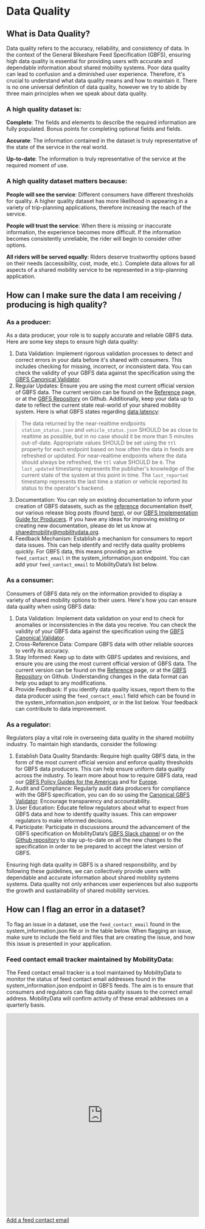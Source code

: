 # Data Quality

## What is Data Quality?

Data quality refers to the accuracy, reliability, and consistency of data. In the context of the General Bikeshare Feed Specification (GBFS), ensuring high data quality is essential for providing users with accurate and dependable information about shared mobility systems. Poor data quality can lead to confusion and a diminished user experience. Therefore, it's crucial to understand what data quality means and how to maintain it. There is no one universal definition of data quality, however we try to abide by three main principles when we speak about data quality.


### A high quality dataset is:

**Complete**: The fields and elements to describe the required information are fully populated. Bonus points for completing optional fields and fields.

**Accurate**: The information contained in the dataset is truly representative of the state of the service in the real world.

**Up-to-date**: The information is truly representative of the service at the required moment of use.


### A high quality dataset matters because:

**People will see the service**: Different consumers have different thresholds for quality. A higher quality dataset has more likelihood in appearing in a variety of trip-planning applications, therefore increasing the reach of the service.

**People will trust the service**: When there is missing or inaccurate information, the experience becomes more difficult. If the information becomes consistently unreliable, the rider will begin to consider other options.

**All riders will be served equally**: Riders deserve trustworthy options based on their needs (accessibility, cost, mode, etc.). Complete data allows for all aspects of a shared mobility service to be represented in a trip-planning application.


## How can I make sure the data I am receiving / producing is high quality?

### As a  producer:

As a data producer, your role is to supply accurate and reliable GBFS data. Here are some key steps to ensure high data quality:

1. Data Validation: Implement rigorous validation processes to detect and correct errors in your data before it's shared with consumers. This includes checking for missing, incorrect, or inconsistent data. You can check the validity of your GBFS data against the specification using the [GBFS Canonical Validator](https://gbfs-validator.mobilitydata.org/).
2. Regular Updates: Ensure you are using the most current official version of GBFS data. The current version can be found on the [Reference](../specification/reference) page, or at the [GBFS Repository](https://github.com/MobilityData/gbfs/blob/master/README.md#current-version-recommended) on Github. Additionally, keep your data up to date to reflect the current state real-world of your shared mobility system. Here is what GBFS states regarding [data latency](../specification/reference/#data-latency):
>The data returned by the near-realtime endpoints `station_status.json` and `vehicle_status.json` SHOULD be as close to realtime as possible, but in no case should it be more than 5 minutes out-of-date. Appropriate values SHOULD be set using the `ttl` property for each endpoint based on how often the data in feeds are refreshed or updated. For near-realtime endpoints where the data should always be refreshed, the `ttl` value SHOULD be `0`. The `last_updated` timestamp represents the publisher's knowledge of the current state of the system at this point in time. The `last_reported` timestamp represents the last time a station or vehicle reported its status to the operator's backend.

3. Documentation: You can rely on existing documentation to inform your creation of GBFS datasets, such as the [reference](../specification/reference) documentation itself, our various release blog posts (found [here](https://mobilitydata.org/category/sm/)), or our [GBFS Implementation Guide for Producers](../learn/guide/). If you have any ideas for improving existing or creating new documentation, please do let us know at [sharedmobility@mobilitydata.org](mailto:sharedmobility@mobilitydata.org).
4. Feedback Mechanism: Establish a mechanism for consumers to report data issues. This can help identify and rectify data quality problems quickly. For GBFS data, this means providing an active `feed_contact_email` in the system_information.json endpoint. You can add your `feed_contact_email` to MobilityData’s list below.

### As a consumer:

Consumers of GBFS data rely on the information provided to display a variety of shared mobility options to their users. Here's how you can ensure data quality when using GBFS data: 

1. Data Validation: Implement data validation on your end to check for anomalies or inconsistencies in the data you receive. You can check the validity of your GBFS data against the specification using the [GBFS Canonical Validator](https://gbfs-validator.mobilitydata.org/).
2. Cross-Reference Data: Compare GBFS data with other reliable sources to verify its accuracy.
3. Stay Informed: Keep up to date with GBFS updates and revisions,  and ensure you are using the most current official version of GBFS data. The current version can be found on the [Reference](../specification/reference) page, or at the [GBFS Repository](https://github.com/MobilityData/gbfs/blob/master/README.md#current-version-recommended) on Github. Understanding changes in the data format can help you adapt to any modifications.
4. Provide Feedback: If you identify data quality issues, report them to the data producer using the `feed_contact_email` field which can be found in the system_information.json endpoint, or in the list below. Your feedback can contribute to data improvement.


### As a regulator:

Regulators play a vital role in overseeing data quality in the shared mobility industry. To maintain high standards, consider the following:

1. Establish Data Quality Standards: Require high quality GBFS data, in the form of the most current official version and enforce quality thresholds for GBFS data producers. This can help ensure uniform data quality across the industry. To learn more about how to require GBFS data, read our [GBFS Policy Guides for the Americas](../learn/white-papers/data-policy/) and for [Europe](../learn/white-papers/data-policy-europe/).
2. Audit and Compliance: Regularly audit data producers for compliance with the GBFS specification, you can do so using the [Canonical GBFS Validator](https://gbfs-validator.mobilitydata.org/). Encourage transparency and accountability.
3. User Education: Educate fellow regulators about what to expect from GBFS data and how to identify quality issues. This can empower regulators to make informed decisions.
4. Participate: Participate in discussions around the advancement of the GBFS specification on MobilityData’s [GBFS Slack channel](https://share.mobilitydata.org/slack) or on the [Github repository](https://github.com/MobilityData/gbfs) to stay up-to-date on all the new changes to the specification in order to be prepared to accept the latest version of GBFS.

Ensuring high data quality in GBFS is a shared responsibility, and by following these guidelines, we can collectively provide users with dependable and accurate information about shared mobility systems systems. Data quality not only enhances user experiences but also supports the growth and sustainability of shared mobility services.


## How can I flag an error in a dataset?

To flag an issue in a dataset, use the `feed_contact_email` found in the system_information.json file or in the table below. When flagging an issue, make sure to include the field and files that are creating the issue, and how this issue is presented in your application.

### Feed contact email tracker maintained by MobilityData:
The Feed contact email tracker is a tool maintained by MobilityData to monitor the status of feed contact email addresses found in the system_information.json endpoint in GBFS feeds. The aim is to ensure that consumers and regulators can flag data quality issues to the correct email address. MobilityData will confirm activity of these email addresses on a quarterly basis. 

<iframe class="airtable-embed" src="https://airtable.com/embed/appHUE6vwjsrChp7i/shrpbG9d4vJZnsvXC?backgroundColor=blue&viewControls=on" frameborder="0" onmousewheel="" width="100%" height="533" style="background: transparent; border: 1px solid #ccc;"></iframe>
<a class="button" href="https://airtable.com/appHUE6vwjsrChp7i/shrk257EznkmC0elp">Add a feed contact email</a>